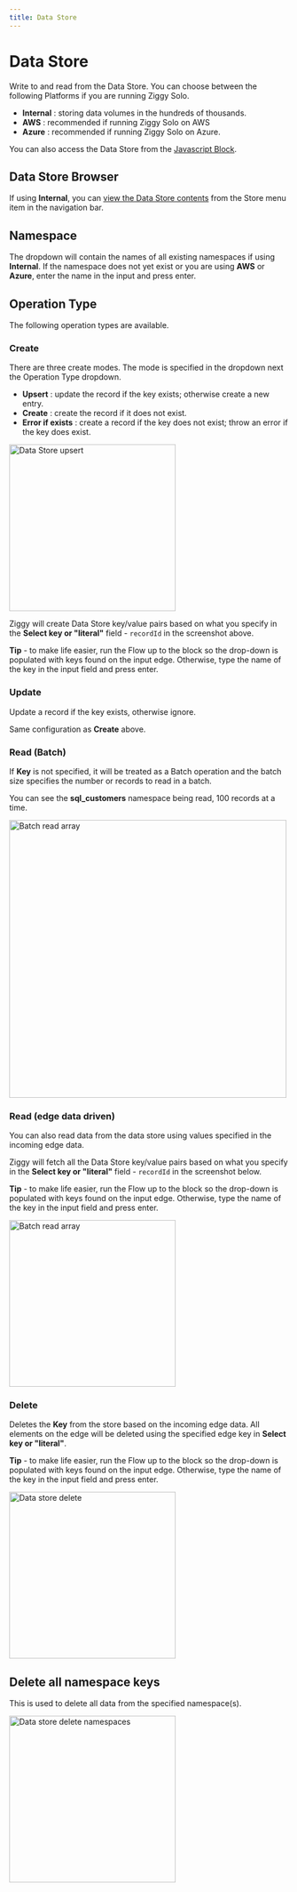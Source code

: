 ```yaml
---
title: Data Store
---
```


# Data Store

Write to and read from the Data Store. You can choose between the following Platforms if you are running Ziggy Solo.

- **Internal** : storing data volumes in the hundreds of thousands.
- **AWS** : recommended if running Ziggy Solo on AWS
- **Azure** : recommended if running Ziggy Solo on Azure.

You can also access the Data Store from the [Javascript Block](user-guide/Data-Store-section.md).

## Data Store Browser
If using **Internal**, you can [view the Data Store contents](user-guide/Data-and-Memory-Store-Browser.md) from the Store menu item in the navigation bar.

## Namespace
The dropdown will contain the names of all existing namespaces if using **Internal**.
If the namespace does not yet exist or you are using **AWS** or **Azure**, enter the name in the input and press enter. 

## Operation Type
The following operation types are available.

### Create
There are three create modes. The mode is specified in the dropdown next the Operation Type dropdown.

- **Upsert** : update the record if the key exists; otherwise create a new entry.
- **Create** : create the record if it does not exist.
- **Error if exists** : create a record if the key does not exist; throw an error if the key does exist.

<img src="/img/flows/blocks/utility/data-store/data-store-upsert.png" alt="Data Store upsert" width="300" />

Ziggy will create Data Store key/value pairs based on what you specify in the
**Select key or "literal"** field - `recordId` in the screenshot above.

**Tip** - to make life easier, run the Flow up to the block so the drop-down is populated
with keys found on the input edge. Otherwise, type the name of the key in the input field and press enter.


### Update
Update a record if the key exists, otherwise ignore.

Same configuration as **Create** above.

### Read (Batch)
If **Key** is not specified, it will be treated as a Batch operation and the batch size 
specifies the number or records to read in a batch.

You can see the **sql_customers** namespace being read, 100 records at a time.

<img src="/img/flows/blocks/utility/data-store/data-store-batch-array.png" alt="Batch read array" width="500" />

### Read (edge data driven)
You can also read data from the data store using values specified in the incoming edge data.

Ziggy will fetch all the Data Store key/value pairs based on what you specify in the 
**Select key or "literal"** field - `recordId` in the screenshot below.

**Tip** - to make life easier, run the Flow up to the block so the drop-down is populated 
with keys found on the input edge. Otherwise, type the name of the key in the input field and press enter.

<img src="/img/flows/blocks/utility/data-store/data-store-edge-read.png" alt="Batch read array" width="300" />

### Delete
Deletes the **Key** from the store based on the incoming edge data. 
All elements on the edge will be deleted using the specified edge key in **Select key or "literal"**.

**Tip** - to make life easier, run the Flow up to the block so the drop-down is populated
with keys found on the input edge. Otherwise, type the name of the key in the input field and press enter.


<img src="/img/flows/blocks/utility/data-store/data-store-delete.png" alt="Data store delete" width="300" />

## Delete all namespace keys
This is used to delete all data from the specified namespace(s).

<img src="/img/flows/blocks/utility/data-store/data-store-delete-namespaces.png" alt="Data store delete namespaces" width="300" />
